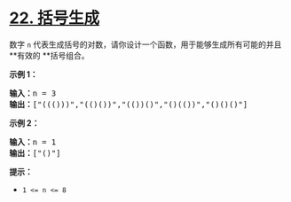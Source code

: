 # [22. 括号生成](https://leetcode.cn/problems/generate-parentheses/)


数字 `n` 代表生成括号的对数，请你设计一个函数，用于能够生成所有可能的并且 **有效的 **括号组合。

**示例 1：**

<pre><strong>输入：</strong>n = 3
<strong>输出：</strong>["((()))","(()())","(())()","()(())","()()()"]
</pre>

**示例 2：**

<pre><strong>输入：</strong>n = 1
<strong>输出：</strong>["()"]
</pre>

**提示：**

* `1 <= n <= 8`
